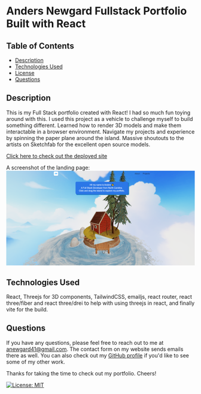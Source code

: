 # Anders Newgard Fullstack Portfolio Built with React

## Table of Contents

* [Description](#description)
* [Technologies Used](#technologies-used)
* [License](#license)
* [Questions](#questions)

## Description

This is my Full Stack portfolio created with React! I had so much fun toying around with this. I used this project as a vehicle to challenge myself to build something different. Learned how to render 3D models and make them interactable in a browser environment. Navigate my projects and experience by spinning the paper plane around the island. Massive shoutouts to the artists on Sketchfab for the excellent open source models. 

[Click here to check out the deployed site](https://www.dersdevelops.com/)

A screenshot of the landing page:
![screenshot of front page](src/assets/images/image.png)

## Technologies Used

React, Threejs for 3D components, TailwindCSS, emailjs, react router, react three/fiber and react three/drei to help with using threejs in react, and finally vite for the build.

## Questions

If you have any questions, please feel free to reach out to me at anewgard41@gmail.com. The contact form on my website sends emails there as well. You can also check out my [GitHub profile](https://github.com/anewgard41) if you'd like to see some of my other work. 

Thanks for taking the time to check out my portfolio. Cheers! 

[![License: MIT](https://img.shields.io/badge/License-MIT-yellow.svg)](https://opensource.org/licenses/MIT)
